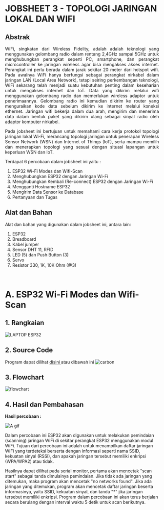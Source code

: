 # JOBSHEET 3 - TOPOLOGI JARINGAN LOKAL DAN WIFI

## Abstrak
<p align="justify">WiFi, singkatan dari Wireless Fidelity, adalah adalah teknologi yang menggunakan gelombang radio dalam rentang 2,4GHz sampai 5GHz untuk menghubungkan perangkat seperti PC, smartphone, dan perangkat microcontroller ke jaringan wireless agar bisa mengakses akses internet. Perangkat ini perlu berada dalam jarak sekitar 20 meter dari hotspot wifi. Pada awalnya WiFi hanya berfungsi sebagai perangkat nirkabel dalam jaringan LAN (Local Area Network), tetapi seiring perkembangan teknologi, WiFi sekarang telah menjadi suatu kebutuhan penting dalam keseharian untuk mengakses internet dan IoT. 
Data yang dikirim melalui wifi menggunakan gelombang radio dan memerlukan wireless adaptor untuk penerimaannya. Gelombang radio ini kemudian dikirim ke router yang menguraikan kode data sebelum dikirim ke internet melalui koneksi ethernet. Jaringan wifi bekerja dalam dua arah, mengirim dan menerima data dalam bentuk paket yang dikirim ulang sebagai sinyal radio oleh adaptor komputer nirkabel.</p>

<p align="justify">Pada jobsheet ini bertujuan untuk memahami cara kerja protokol topologi jaringan lokal Wi-Fi, merancang topologi jaringan untuk penerapan Wireless Sensor Network (WSN) dan Internet of Things (IoT), serta mampu memilih dan menerapkan topologi yang sesuai dengan situasi lapangan untuk keperluan WSN dan IoT.</p>

Terdapat 6 percobaan dalam jobsheet ini yaitu :
1. ESP32 Wi-Fi Modes dan Wifi-Scan
2. Menghubungkan ESP32 dengan Jaringan Wi-Fi
3. Menghubungkan Kembali (Re-connect) ESP32 dengan Jaringan Wi-Fi
4. Mengganti Hostname ESP32
5. Mengirim Data Sensor ke Database
6. Pertanyaan dan Tugas

## Alat dan Bahan

Alat dan bahan yang digunakan dalam jobsheet ini, antara lain:
  1. ESP32
  2. Breadboard
  3. Kabel jumper
  4. Sensor DHT 11, RFID
  5. LED (5) dan Push Button (3)
  6. Servo
  7. Resistor 330, 1K, 10K Ohm (@3)
<br>

# A. ESP32 Wi-Fi Modes dan Wifi-Scan

## 1. Rangkaian

![LAPTOP ESP32](https://github.com/brianrahma/brian-system-embedded/assets/82065700/df22b4a6-37f9-4eda-8d9c-644d8d0cfec3)

## 2. Source Code

Program dapat dilihat <a href="https://github.com/brianrahma/brian-system-embedded/blob/master/jobsheet%203/a.%20ESP32%20Wi-Fi%20Modes%20dan%20Wifi-Scan/program/ESP32%20Wi-Fi%20Modes%20dan%20Wifi-Scan.ino"> disini </a> atau dibawah ini
![carbon](https://github.com/brianrahma/brian-system-embedded/assets/82065700/5313b9b9-5f9d-44b4-aa31-1b3a373e2f2b)

## 3. Flowchart

 ![flowchart](https://github.com/brianrahma/brian-system-embedded/assets/82065700/3114fd55-73df-4bfa-b05e-346ac04eaa67)

 ## 4. Hasil dan Pembahasan

 **Hasil percobaan :**
 
 ![A gif](https://github.com/brianrahma/brian-system-embedded/assets/82065700/6cef6d0a-9fe6-4cae-a4fb-fe42122918a4)

Dalam percobaan ini ESP32 akan digunakan untuk melakukan pemindaian (scanning) jaringan WiFi di sekitar perangkat ESP32 menggunakan modul WiFi. Tujuan dari percobaan ini adalah untuk menampilkan daftar jaringan WiFi yang terdeteksi berserta dengan informasi seperti nama SSID, kekuatan sinyal (RSSI), dan apakah jaringan tersebut memiliki enkripsi (WPA/WPA2) atau tidak.

Hasilnya dapat dilihat pada serial monitor, pertama akan mencetak "scan start" sebagai tanda dimulainya pemindaian. Jika tidak ada jaringan yang ditemukan, maka program akan mencetak "no networks found". Jika ada jaringan yang ditemukan, program akan mencetak daftar jaringan beserta informasinya, yaitu SSID, kekuatan sinyal, dan tanda "*" jika jaringan tersebut memiliki enkripsi. Program dalam percobaan ini akan terus berjalan secara berulang dengan interval waktu 5 detik untuk scan berikutnya. 
 




